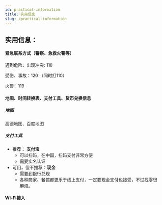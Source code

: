 ```yaml
---
id: practical-information
title: 实用信息
slug: /practical-information
---
```


## 实用信息：

#### 紧急联系方式（警察、急救火警等）

遇到危险、出现冲突: 110

受伤、事故：120 （同时打110）

火警：119


#### 地图、时间转换表、支付工具、货币兑换信息 

##### 地图

高德地图、百度地图


##### 支付工具

- 推荐： **支付宝**
  - 可以扫码，在中国，扫码支付非常方便
  - 需要实名认证
- 可用，但不推荐：**现金**
  - 需要到银行兑现
  - 各种商家、餐馆都更乐于线上支付，一定要现金支付也接受，不过找零很麻烦。

#### Wi-Fi接入 




